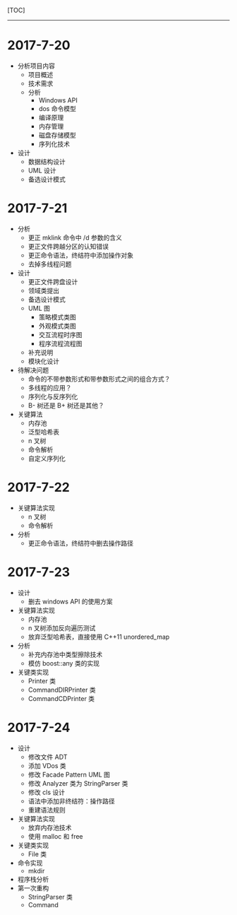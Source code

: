 [TOC]

---

# 2017-7-20
- 分析项目内容
    - 项目概述
    - 技术需求
    - 分析
        - Windows API
        - dos 命令模型
        - 编译原理
        - 内存管理
        - 磁盘存储模型
        - 序列化技术
- 设计
    - 数据结构设计
    - UML 设计
    - 备选设计模式

# 2017-7-21
- 分析
    - 更正 mklink 命令中 /d 参数的含义
    - 更正文件跨越分区的认知错误
    - 更正命令语法，终结符中添加操作对象
    - 去掉多线程问题
- 设计
    - 更正文件跨盘设计
    - 领域类提出
    - 备选设计模式
    - UML 图
        - 策略模式类图
        - 外观模式类图
        - 交互流程时序图
        - 程序流程流程图
    - 补充说明
    - 模块化设计
- 待解决问题
    - 命令的不带参数形式和带参数形式之间的组合方式？
    - 多线程的应用？
    - 序列化与反序列化
    - B- 树还是 B+ 树还是其他？
- 关键算法
    - 内存池
    - 泛型哈希表
    - n 叉树
    - 命令解析
    - 自定义序列化

# 2017-7-22
- 关键算法实现
    - n 叉树
    - 命令解析
- 分析
    - 更正命令语法，终结符中删去操作路径

# 2017-7-23
- 设计
    - 删去 windows API 的使用方案
- 关键算法实现
    - 内存池
    - n 叉树添加反向遍历测试
    - 放弃泛型哈希表，直接使用 C++11 unordered_map
- 分析
    - 补充内存池中类型擦除技术
    - 模仿 boost::any 类的实现
- 关键类实现
    - Printer 类
    - CommandDIRPrinter 类
    - CommandCDPrinter 类

# 2017-7-24
- 设计
    - 修改文件 ADT
    - 添加 VDos 类
    - 修改 Facade Pattern UML 图
    - 修改 Analyzer 类为 StringParser 类
    - 修改 cls 设计
    - 语法中添加非终结符：操作路径
    - 重建语法规则
- 关键算法实现
    - 放弃内存池技术
    - 使用 malloc 和 free
- 关键类实现
    - File 类
- 命令实现
    - mkdir
- 程序栈分析
- 第一次重构
    - StringParser 类
    - Command
